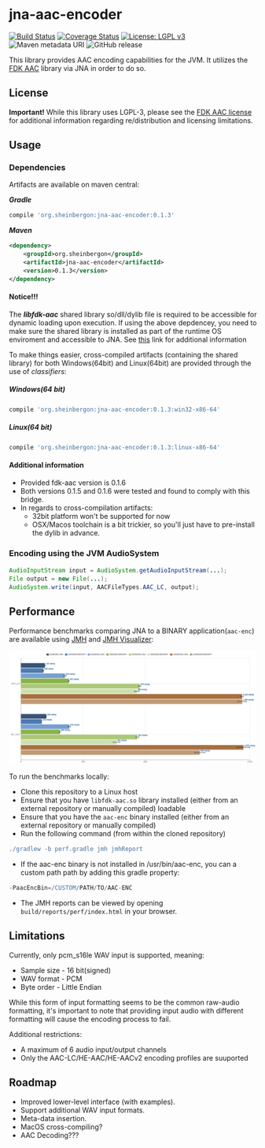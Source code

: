 # jna-aac-encoder

[![Build Status](https://travis-ci.org/sheinbergon/jna-aac-encoder.svg?branch=master)](https://travis-ci.org/sheinbergon/jna-aac-encoder) [![Coverage Status](https://coveralls.io/repos/github/sheinbergon/jna-aac-encoder/badge.svg)](https://coveralls.io/github/sheinbergon/jna-aac-encoder) [![License: LGPL v3](https://img.shields.io/badge/License-LGPL%20v3-blue.svg)](https://www.gnu.org/licenses/lgpl-3.0) 
![Maven metadata URI](https://img.shields.io/maven-metadata/v/http/central.maven.org/maven2/org/sheinbergon/jna-aac-encoder/maven-metadata.xml.svg) 
![GitHub release](https://img.shields.io/github/release/sheinbergon/jna-aac-encoder.svg)

                                                                                                                                                                                                                                                                                                 
This library provides AAC encoding capabilities for the JVM. 
It utilizes the [FDK AAC](https://github.com/mstorsjo/fdk-aac) library via JNA in order to do so.

## License
**Important!** While this library uses LGPL-3, please see
the [FDK AAC license](NOTICE) for additional information
regarding re/distribution and licensing limitations.

## Usage

### Dependencies
Artifacts are available on maven central:

**_Gradle_**
```groovy
compile 'org.sheinbergon:jna-aac-encoder:0.1.3'
```
**_Maven_**
```xml
<dependency>
    <groupId>org.sheinbergon</groupId>
    <artifactId>jna-aac-encoder</artifactId>
    <version>0.1.3</version>
</dependency>
```

#### Notice!!!
The **_libfdk-aac_** shared library so/dll/dylib file is required to be accessible
for dynamic loading upon execution. If using the above depdencey, you
need to make sure the shared library is installed as part of the runtime OS enviroment
and accessible to JNA. See [this](https://github.com/java-native-access/jna/blob/master/www/FrequentlyAskedQuestions.md#calling-nativeloadlibrary-causes-an-unsatisfiedlinkerror) link for additional information

To make things easier, cross-compiled artifacts (containing the shared library)
for both Windows(64bit) and Linux(64bit) are provided through the use of *_classifiers_*:

##### Windows(64 bit)
```groovy
compile 'org.sheinbergon:jna-aac-encoder:0.1.3:win32-x86-64'
```
##### Linux(64 bit)
```groovy
compile 'org.sheinbergon:jna-aac-encoder:0.1.3:linux-x86-64'
```
#### Additional information
* Provided fdk-aac version is 0.1.6
* Both versions 0.1.5 and 0.1.6 were tested and found to comply with this bridge.
* In regards to cross-compilation artifacts:
  * 32bit platform won't be supported for now
  * OSX/Macos toolchain is a bit trickier, so you'll just have to pre-install the dylib in advance.

### Encoding using the JVM AudioSystem
```java
AudioInputStream input = AudioSystem.getAudioInputStream(...);
File output = new File(...);
AudioSystem.write(input, AACFileTypes.AAC_LC, output);
```

## Performance
Performance benchmarks comparing JNA to a BINARY application(`aac-enc`) are available using [JMH](http://openjdk.java.net/projects/code-tools/jmh/) and [JMH Visualizer](https://github.com/jzillmann/jmh-visualizer):

![alt text](perf/jmh-results-04042018.png)

To run the benchmarks locally:
* Clone this repository to a Linux host
* Ensure that you have `libfdk-aac.so` library installed (either from an external repository or manually compiled) loadable
* Ensure that you have the `aac-enc` binary installed (either from an external repository or manually compiled)
* Run the following command (from within the cloned repository)
```groovy
./gradlew -b perf.gradle jmh jmhReport
```
* If the aac-enc binary is not installed in /usr/bin/aac-enc, you can a custom path path by adding this gradle property:
```groovy
-PaacEncBin=/CUSTOM/PATH/TO/AAC-ENC 
```
* The JMH reports can be viewed by opening `build/reports/perf/index.html` in your browser.

## Limitations
Currently, only pcm_s16le WAV input is supported, meaning:
* Sample size - 16 bit(signed)
* WAV format - PCM
* Byte order - Little Endian

While this form of input formatting seems to be the common raw-audio formatting, it's important
to note that providing input audio with different formatting will cause
the encoding process to fail. 

Additional restrictions:
* A maximum of 6 audio input/output channels
* Only the AAC-LC/HE-AAC/HE-AACv2 encoding profiles are suuported  

## Roadmap
* Improved lower-level interface (with examples).
* Support additional WAV input formats.
* Meta-data insertion.
* MacOS cross-compiling?
* AAC Decoding???